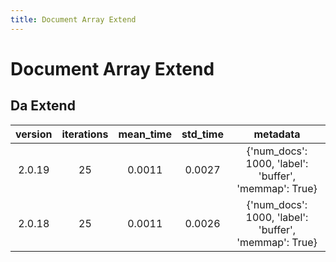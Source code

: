 ```yaml
---
title: Document Array Extend
---
```

# Document Array Extend

## Da Extend

| version | iterations | mean_time | std_time | metadata |
| :---: | :---: | :---: | :---: | :---: |
| 2.0.19 | 25 | 0.0011 | 0.0027 | {'num_docs': 1000, 'label': 'buffer', 'memmap': True} |
| 2.0.18 | 25 | 0.0011 | 0.0026 | {'num_docs': 1000, 'label': 'buffer', 'memmap': True} |
